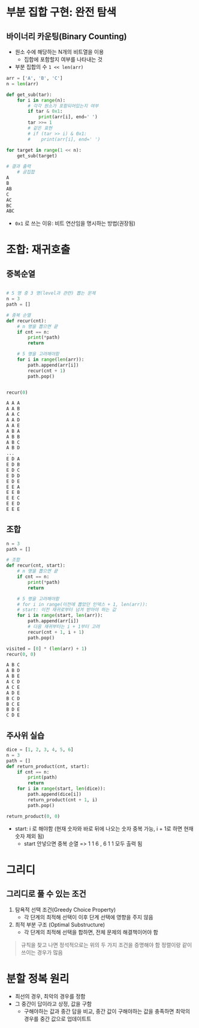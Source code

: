 # 부분 집합 구현: 완전 탐색

## 바이너리 카운팅(Binary Counting)

- 원소 수에 해당하는 N개의 비트열을 이용
  - 집합에 포함할지 여부를 나타내는 것
- 부분 집합의 수 `1 << len(arr)`

```python
arr = ['A', 'B', 'C']
n = len(arr)

def get_sub(tar):
    for i in range(n):
        # 각각 원소가 포함되어있는지 여부
        if tar & 0x1:
            print(arr[i], end=' ')
        tar >>= 1
        # 같은 표현
        # if (tar >> i) & 0x1:
        #    print(arr[i], end=' ')

for target in range(1 << n):
    get_sub(target)
```

```python
# 결과 출력
    # 공집합
A
B
AB
C
AC
BC
ABC
```

- `0x1` 로 쓰는 이유: 비트 연산임을 명시하는 방법(권장됨)

# 조합: 재귀호출

## 중복순열

```python

# 5 명 중 3 명(level과 관련) 뽑는 문제
n = 3
path = []

# 중복 순열
def recur(cnt):
    # n 명을 뽑으면 끝
    if cnt == n:
        print(*path)
        return

    # 5 명을 고려해야함
    for i in range(len(arr)):
        path.append(arr[i])
        recur(cnt + 1)
        path.pop()


recur(0)
```

```python
A A A
A A B
A A C
A A D
A A E
A B A
A B B
A B C
A B D
...
E D A
E D B
E D C
E D D
E D E
E E A
E E B
E E C
E E D
E E E
```

## 조합

```python
n = 3
path = []

# 조합
def recur(cnt, start):
    # n 명을 뽑으면 끝
    if cnt == n:
        print(*path)
        return

    # 5 명을 고려해야함
    # for i in range(이전에 뽑았던 인덱스 + 1, len(arr)):
    # start: 이전 재귀로부터 넘겨 받아야 하는 값
    for i in range(start, len(arr)):
        path.append(arr[i])
        # 다음 재귀부터는 i + 1부터 고려
        recur(cnt + 1, i + 1)
        path.pop()

visited = [0] * (len(arr) + 1)
recur(0, 0)
```

```python
A B C
A B D
A B E
A C D
A C E
A D E
B C D
B C E
B D E
C D E
```
## 주사위 실습
```python
dice = [1, 2, 3, 4, 5, 6]
n = 3
path = []
def return_product(cnt, start):
    if cnt == n:
        print(path)
        return
    for i in range(start, len(dice)):
        path.append(dice[i])
        return_product(cnt + 1, i)
        path.pop()

return_product(0, 0)
```
- start: i 로 해야함 (현재 숫자와 바로 뒤에 나오는 숫자 중복 가능, i + 1로 하면 현재 숫자 제외 됨)
    - start 안넣으면 중복 순열 => 1 1 6 , 6 1 1 모두 출력 됨

# 그리디
## 그리디로 풀 수 있는 조건
1. 탐욕적 선택 조건(Greedy Choice Property)
    - 각 단계의 최적해 선택이 이후 단계 선택에 영향을 주지 않음
2. 최적 부분 구조 (Optimal Substructure)
    - 각 단계의 최적해 선택을 합하면, 전체 문제의 해결책이어야 함

> 규칙을 찾고 나면 정석적으로는 위의 두 가지 조건을 증명해야 함
> 정렬이랑 같이 쓰이는 경우가 많음

# 분할 정복 원리
- 최선의 경우, 최악의 경우를 정함
- 그 중간이 답이라고 상정, 값을 구함
    - 구해야하는 값과 중간 답을 비교, 중간 값이 구해야하는 값을 충족하면 최악의 경우를 중간 값으로 업데이트트